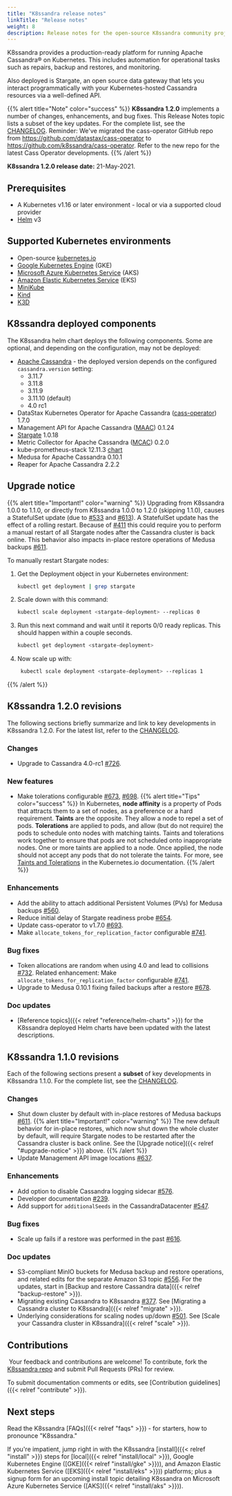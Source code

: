 ```yaml
---
title: "K8ssandra release notes"
linkTitle: "Release notes"
weight: 8
description: Release notes for the open-source K8ssandra community project.
---
```


K8ssandra provides a production-ready platform for running Apache Cassandra&reg; on Kubernetes. This includes automation for operational tasks such as repairs, backup and restores, and monitoring. 

Also deployed is Stargate, an open source data gateway that lets you interact programmatically with your Kubernetes-hosted Cassandra resources via a well-defined API. 

{{% alert title="Note" color="success" %}}
**K8ssandra 1.2.0** implements a number of changes, enhancements, and bug fixes. This Release Notes topic lists a subset of the key updates. For the complete list, see the [CHANGELOG](https://github.com/k8ssandra/k8ssandra/blob/main/CHANGELOG-1.2.md). Reminder: We've migrated the cass-operator GitHub repo from https://github.com/datastax/cass-operator to https://github.com/k8ssandra/cass-operator. Refer to the new repo for the latest Cass Operator developments.
{{% /alert %}}

**K8ssandra 1.2.0 release date:** 21-May-2021.

## Prerequisites

* A Kubernetes v1.16 or later environment - local or via a supported cloud provider
* [Helm](https://helm.sh/) v3

## Supported Kubernetes environments

* Open-source [kubernetes.io](https://kubernetes.io)
* [Google Kubernetes Engine](https://cloud.google.com/kubernetes-engine) (GKE)
* [Microsoft Azure Kubernetes Service](https://azure.microsoft.com/en-us/services/kubernetes-service/) (AKS)
* [Amazon Elastic Kubernetes Service](https://aws.amazon.com/eks/) (EKS)
* [MiniKube](https://minikube.sigs.k8s.io/docs/)
* [Kind](https://kind.sigs.k8s.io/)
* [K3D](https://k3d.io/)

## K8ssandra deployed components

The K8ssandra helm chart deploys the following components. Some are optional, and depending on the configuration, may not be deployed:

* [Apache Cassandra](https://cassandra.apache.org/) - the deployed version depends on the configured `cassandra.version` setting:
  * 3.11.7
  * 3.11.8
  * 3.11.9
  * 3.11.10 (default)
  * 4.0 rc1
* DataStax Kubernetes Operator for Apache Cassandra ([cass-operator](https://github.com/k8ssandra/cass-operator)) 1.7.0
* Management API for Apache Cassandra ([MAAC](https://github.com/datastax/management-api-for-apache-cassandra)) 0.1.24
* [Stargate](https://github.com/stargate/stargate) 1.0.18
* Metric Collector for Apache Cassandra ([MCAC](https://github.com/datastax/metric-collector-for-apache-cassandra)) 0.2.0
* kube-prometheus-stack 12.11.3 [chart](https://github.com/prometheus-community/helm-charts/tree/main/charts/kube-prometheus-stack)
* Medusa for Apache Cassandra 0.10.1
* Reaper for Apache Cassandra 2.2.2

## Upgrade notice

{{% alert title="Important!" color="warning" %}}
Upgrading from K8ssandra 1.0.0 to 1.1.0, or directly from K8ssandra 1.0.0 to 1.2.0 (skipping 1.1.0), causes a StatefulSet update (due to [#533](https://github.com/k8ssandra/k8ssandra/issues/533) and [#613](https://github.com/k8ssandra/k8ssandra/issues/613)). A StatefulSet update has the effect of a rolling restart. Because of [#411](https://github.com/k8ssandra/k8ssandra/issues/411) this could require you to perform a manual restart of all Stargate nodes after the Cassandra cluster is back online. This behavior also impacts in-place restore operations of Medusa backups [#611](https://github.com/k8ssandra/k8ssandra/issues/611). 

To manually restart Stargate nodes:

1. Get the Deployment object in your Kubernetes environment:
   ```bash
   kubectl get deployment | grep stargate
   ```
2. Scale down with this command:
   ```bash
   kubectl scale deployment <stargate-deployment> --replicas 0
   ```
3. Run this next command and wait until it reports 0/0 ready replicas. This should happen within a couple seconds.
   ```bash
   kubectl get deployment <stargate-deployment>
   ```
4. Now scale up with:
   ```bash
    kubectl scale deployment <stargate-deployment> --replicas 1
    ```
{{% /alert %}}


## K8ssandra 1.2.0 revisions

The following sections briefly summarize and link to key developments in K8ssandra 1.2.0. For the latest list, refer to the [CHANGELOG](https://github.com/k8ssandra/k8ssandra/blob/main/CHANGELOG-1.2.md).  

### Changes

* Upgrade to Cassandra 4.0-rc1 [#726](https://github.com/k8ssandra/k8ssandra/issues/726).

### New features

* Make tolerations configurable [#673](https://github.com/k8ssandra/k8ssandra/issues/673), [#698](https://github.com/k8ssandra/k8ssandra/issues/698). 
{{% alert title="Tips" color="success" %}} 
In Kubernetes, **node affinity** is a property of Pods that attracts them to a set of nodes, as a preference or a hard requirement. **Taints** are the opposite. They allow a node to repel a set of pods. **Tolerations** are applied to pods, and allow (but do not require) the pods to schedule onto nodes with matching taints. Taints and tolerations work together to ensure that pods are not scheduled onto inappropriate nodes. One or more taints are applied to a node. Once applied, the node should not accept any pods that do not tolerate the taints. For more, see [Taints and Tolerations](https://kubernetes.io/docs/concepts/scheduling-eviction/taint-and-toleration/) in the Kubernetes.io documentation. 
{{% /alert %}} 

### Enhancements

* Add the ability to attach additional Persistent Volumes (PVs) for Medusa backups [#560](https://github.com/k8ssandra/k8ssandra/issues/560).
* Reduce initial delay of Stargate readiness probe [#654](https://github.com/k8ssandra/k8ssandra/issues/654).
* Update cass-operator to v1.7.0 [#693](https://github.com/k8ssandra/k8ssandra/issues/693).
* Make `allocate_tokens_for_replication_factor` configurable [#741](https://github.com/k8ssandra/k8ssandra/pull/741).

### Bug fixes

* Token allocations are random when using 4.0 and lead to collisions [#732](https://github.com/k8ssandra/k8ssandra/issues/732). Related enhancement: Make `allocate_tokens_for_replication_factor` configurable [#741](https://github.com/k8ssandra/k8ssandra/pull/741).
* Upgrade to Medusa 0.10.1 fixing failed backups after a restore [#678](https://github.com/k8ssandra/k8ssandra/issues/678).

### Doc updates

* [Reference topics]({{< relref "reference/helm-charts" >}}) for the K8ssandra deployed Helm charts have been updated with the latest descriptions.


## K8ssandra 1.1.0 revisions

Each of the following sections present a **subset** of key developments in K8ssandra 1.1.0. For the complete list, see the [CHANGELOG](https://github.com/k8ssandra/k8ssandra/blob/main/CHANGELOG-1.1.md).
 
### Changes

* Shut down cluster by default with in-place restores of Medusa backups [#611](https://github.com/k8ssandra/k8ssandra/issues/611). 
  {{% alert title="Important!" color="warning" %}} 
  The new default behavior for in-place restores, which now shut down the whole cluster by default, will require Stargate nodes to be restarted after the Cassandra cluster is back online. See the [Upgrade notice]({{< relref "#upgrade-notice" >}}) above.
  {{% /alert %}} 
* Update Management API image locations [#637](https://github.com/k8ssandra/k8ssandra/issues/533).

### Enhancements

* Add option to disable Cassandra logging sidecar [#576](https://github.com/k8ssandra/k8ssandra/issues/576).
* Developer documentation [#239](https://github.com/k8ssandra/k8ssandra/issues/239).
* Add support for `additionalSeeds` in the CassandraDatacenter [#547](https://github.com/k8ssandra/k8ssandra/issues/547).

### Bug fixes

* Scale up fails if a restore was performed in the past [#616](https://github.com/k8ssandra/k8ssandra/issues/616).

### Doc updates

* S3-compliant MinIO buckets for Medusa backup and restore operations, and related edits for the separate Amazon S3 topic [#556](https://github.com/k8ssandra/k8ssandra/issues/556). For the updates, start in [Backup and restore Cassandra data]({{< relref "backup-restore" >}}).
* Migrating existing Cassandra to K8ssandra [#377](https://github.com/k8ssandra/k8ssandra/issues/377). See [Migrating a Cassandra cluster to K8ssandra]({{< relref "migrate" >}}).
* Underlying considerations for scaling nodes up/down [#501](https://github.com/k8ssandra/k8ssandra/issues/501). See [Scale your Cassandra cluster in K8ssandra]({{< relref "scale" >}}).

## Contributions
​
Your feedback and contributions are welcome! To contribute, fork the [K8ssandra repo](https://github.com/k8ssandra/k8ssandra) and submit Pull Requests (PRs) for review.

To submit documentation comments or edits, see [Contribution guidelines]({{< relref "contribute" >}}).

## Next steps

Read the K8ssandra [FAQs]({{< relref "faqs" >}}) - for starters, how to pronounce "K8ssandra." 

If you're impatient, jump right in with the K8ssandra [install]({{< relref "install" >}}) steps for [local]({{< relref "install/local" >}}), Google Kubernetes Engine ([GKE]({{< relref "install/gke" >}})), and Amazon Elastic Kubernetes Service ([EKS]({{< relref "install/eks" >}})) platforms; plus a signup form for an upcoming install topic detailing K8ssandra on Microsoft Azure Kubernetes Service ([AKS]({{< relref "install/aks" >}})).
